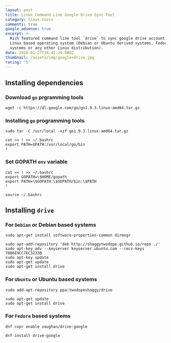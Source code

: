 ```yaml
---
layout: post
title: Linux Command Line Google Drive Sync Tool
category: linux-tools
comments: true
google_adsense: true
excerpt: >-
  Rich featured command line tool `drive` to sync google drive account in a
  Linux based operating system (Debian or Ubuntu derived systems, Fedora based
  systems or any other Linux distribution).
date: 2018-01-27T18:41:24.000Z
thumbnail: /assets/img/google+drive.jpg
rating: '5'
---
```

## Installing dependencies
### Download `go` prgramming tools
```
wget -c https://dl.google.com/go/go1.9.3.linux-amd64.tar.gz
```
### Installing `go` programming tools
```
sudo tar -C /usr/local -xzf go1.9.3.linux-amd64.tar.gz
```
```
cat << ! >> ~/.bashrc
export PATH=$PATH:/usr/local/go/bin
!
```
### Set GOPATH `env` variable
```
cat << ! >> ~/.bashrc
export GOPATH=\$HOME/gopath
export PATH=\$GOPATH:\$GOPATH/bin:\$PATH
!
```
```
source ~/.bashrc
```
## Installing `drive`
### For `Debian` or Debian based systems
```
sudo apt-get install software-properties-common dirmngr
```
```
sudo apt-add-repository 'deb http://shaggytwodope.github.io/repo ./'
sudo apt-key adv --keyserver keyserver.ubuntu.com --recv-keys 7086E9CC7EC3233B
sudo apt-key update
sudo apt-get update
sudo apt-get install drive
```
### For `Ubuntu` or Ubuntu based systems
```
sudo add-apt-repository ppa:twodopeshaggy/drive
```
```
sudo apt-get update
sudo apt-get install drive
```
### For `Fedora` based systems
```
dnf copr enable vaughan/drive-google
```
```
dnf install drive-google
```
